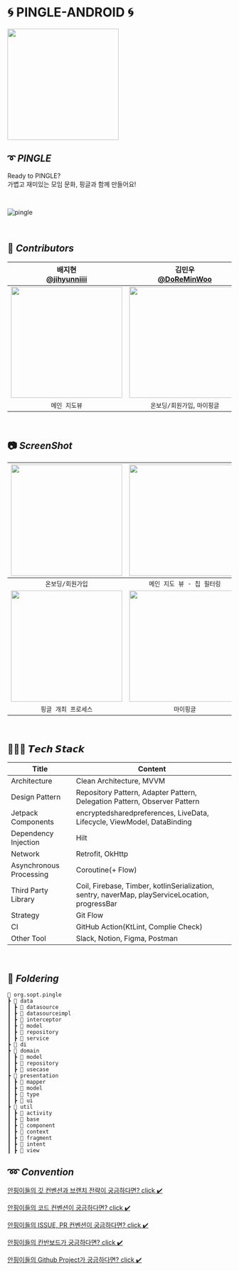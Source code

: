 # 🌀 PINGLE-ANDROID 🌀

<img width="250" src="https://github.com/TeamPINGLE/PINGLE-ANDROID/assets/103172971/0ce1b422-8d65-44e5-b2e6-d5cfc1becf2a"/>

## ➰ *****PINGLE*****
Ready to PINGLE? <br>
가볍고 재미있는 모임 문화, 핑글과 함께 만들어요!

<br>

![pingle](https://github.com/TeamPINGLE/PINGLE-ANDROID/assets/103172971/0a228c3e-db23-4667-8c13-263125f3e4c8)

<br>

## 👋 *****Contributors*****
| 배지현 <br> [@jihyunniiii](https://github.com/jihyunniiii) | 김민우 <br> [@DoReMinWoo](https://github.com/DoReMinWoo) | 하지은 <br>[@HAJIEUN02](https://github.com/HAJIEUN02) | 이다은 <br>[@Dan2dani](https://github.com/Dan2dani) |
|:---:| :---: | :---: | :---: |
| <img width="250" src="https://github.com/TeamPINGLE/PINGLE-ANDROID/assets/103172971/e6165367-371d-4704-9217-6da6bef0aaef"/> |<img width="250" src="https://github.com/TeamPINGLE/PINGLE-ANDROID/assets/103172971/42e562fa-b41f-4267-b37a-af0c5bf34f01"/>|<img width="250" src="https://github.com/TeamPINGLE/PINGLE-ANDROID/assets/103172971/afdb42f1-33ba-417b-ab96-398c2650bd95"/>|<img width="250" src="https://github.com/TeamPINGLE/PINGLE-ANDROID/assets/103172971/83430ee5-a5b9-4679-b1f5-67a56be7996e"/>|
| `메인 지도뷰` | `온보딩/회원가입`, `마이핑글` | `핑글 개최 프로세스`, `참여자` | `핑글 개최 프로세스`, `더보기` |

<br>

## 📷 *****ScreenShot*****
| <img width="250" src="https://github.com/TeamPINGLE/PINGLE-ANDROID/assets/103172971/837a5b61-3593-4f88-a07b-ae92a794a268"/> | <img width="250" src="https://github.com/TeamPINGLE/PINGLE-ANDROID/assets/103172971/422a7dc3-f06f-4c90-a4a8-bd9f8d28dc87"/> | <img width="250" src="https://github.com/TeamPINGLE/PINGLE-ANDROID/assets/103172971/26b568e4-64e5-4e02-aa46-453446309c4c"/> |
| :---: | :---: | :---: |
|`온보딩/회원가입`|`메인 지도 뷰 - 칩 필터링`|`메인 지도 뷰 - 카드`|                 
| <img width="250" src="https://github.com/TeamPINGLE/PINGLE-ANDROID/assets/103172971/912f9aea-e6cc-4278-aec9-70a1fd5a33bb"/> | <img width="250" src="https://github.com/TeamPINGLE/PINGLE-ANDROID/assets/103172971/7c2e247c-9ff8-48d2-8844-226185ea89ff"/> |<img width="250" src="https://github.com/TeamPINGLE/PINGLE-ANDROID/assets/103172971/edd79de8-a274-408b-b188-36e6fc288ada">
|`핑글 개최 프로세스`|`마이핑글`|`더보기`|

<br>

## 👩🏻‍💻 ***𝙏𝙚𝙘𝙝 𝙎𝙩𝙖𝙘𝙠***

| Title | Content |
| --- | --- |
| Architecture | Clean Architecture, MVVM |
| Design Pattern | Repository Pattern, Adapter Pattern,  Delegation Pattern, Observer Pattern |
| Jetpack Components | encryptedsharedpreferences, LiveData, Lifecycle, ViewModel, DataBinding |
| Dependency Injection | Hilt |
| Network | Retrofit, OkHttp |
| Asynchronous Processing | Coroutine(+ Flow) |
| Third Party Library | Coil, Firebase, Timber, kotlinSerialization, sentry, naverMap, playServiceLocation, progressBar |
| Strategy | Git Flow |
| CI | GitHub Action(KtLint, Complie Check) |
| Other Tool | Slack, Notion, Figma, Postman |

<br>

## 📁 *****Foldering*****
```
📂 org.sopt.pingle
┣ 📂 data
┃ ┣ 📂 datasource
┃ ┣ 📂 datasourceimpl
┃ ┣ 📂 interceptor
┃ ┣ 📂 model
┃ ┣ 📂 repository
┃ ┣ 📂 service
┣ 📂 di
┣ 📂 domain
┃ ┣ 📂 model
┃ ┣ 📂 repository
┃ ┣ 📂 usecase
┣ 📂 presentation
┃ ┣ 📂 mapper
┃ ┣ 📂 model
┃ ┣ 📂 type
┃ ┣ 📂 ui
┣ 📂 util
┃ ┣ 📂 activity
┃ ┣ 📂 base
┃ ┣ 📂 component
┃ ┣ 📂 context
┃ ┣ 📂 fragment
┃ ┣ 📂 intent
┃ ┣ 📂 view
```

## ➿ *****Convention*****

[안핑이들의 깃 컨벤션과 브랜치 전략이 궁금하다면? click ✔️](https://pinglepingle.notion.site/Git-Convention-Branch-Strategy-a6510c29e8594a2581314aa0a2cbbe8f?pvs=4)
<br>

[안핑이들의 코드 컨벤션이 궁금하다면? click ✔️](https://pinglepingle.notion.site/Android-Coding-Convention-ca4ed7540eb84ab49535af4b481027b3?pvs=4)
<br>

[안핑이들의 ISSUE, PR 컨벤션이 궁금하다면? click ✔️](https://pinglepingle.notion.site/Issue-PR-Convention-eae2f1dd2e014a54b62d070b32665976?pvs=4)
<br>

[안핑이들의 칸반보드가 궁금하다면? click ✔️](https://pinglepingle.notion.site/Kanban-Board-e14724c84cc444ffb73a3d78c18b3f24?pvs=4)
<br>

[안핑이들의 Github Project가 궁금하다면? click ✔️](https://github.com/orgs/TeamPINGLE/projects/4)
<br>
